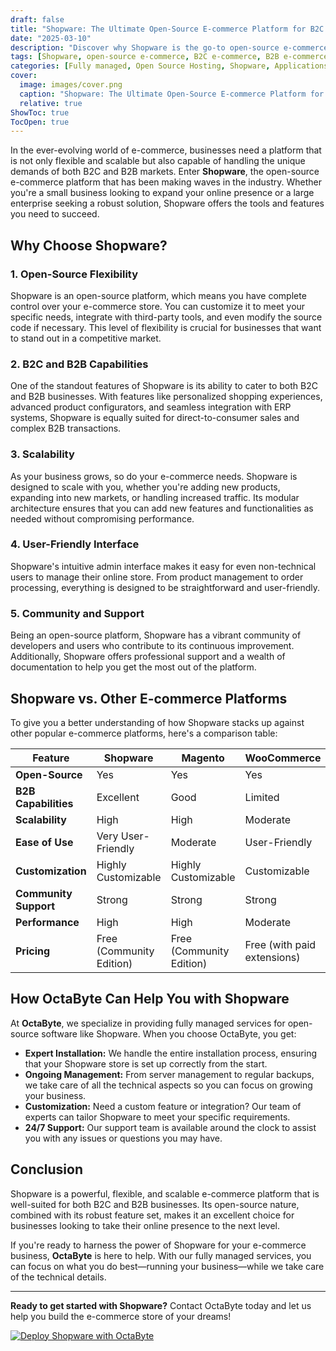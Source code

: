 ```yaml
---
draft: false
title: "Shopware: The Ultimate Open-Source E-commerce Platform for B2C and B2B Success"
date: "2025-03-10"
description: "Discover why Shopware is the go-to open-source e-commerce platform for both B2C and B2B businesses. Learn about its features, benefits, and how it compares to other leading e-commerce solutions."
tags: [Shopware, open-source e-commerce, B2C e-commerce, B2B e-commerce, e-commerce platform, Shopware vs Magento, Shopware vs WooCommerce, managed e-commerce services, OctaByte]
categories: [Fully managed, Open Source Hosting, Shopware, Applications, E Commerce]
cover:
  image: images/cover.png
  caption: "Shopware: The Ultimate Open-Source E-commerce Platform for B2C and B2B Success"
  relative: true
ShowToc: true
TocOpen: true
---
```



In the ever-evolving world of e-commerce, businesses need a platform that is not only flexible and scalable but also capable of handling the unique demands of both B2C and B2B markets. Enter **Shopware**, the open-source e-commerce platform that has been making waves in the industry. Whether you're a small business looking to expand your online presence or a large enterprise seeking a robust solution, Shopware offers the tools and features you need to succeed.

## Why Choose Shopware?

### 1. **Open-Source Flexibility**
Shopware is an open-source platform, which means you have complete control over your e-commerce store. You can customize it to meet your specific needs, integrate with third-party tools, and even modify the source code if necessary. This level of flexibility is crucial for businesses that want to stand out in a competitive market.

### 2. **B2C and B2B Capabilities**
One of the standout features of Shopware is its ability to cater to both B2C and B2B businesses. With features like personalized shopping experiences, advanced product configurators, and seamless integration with ERP systems, Shopware is equally suited for direct-to-consumer sales and complex B2B transactions.

### 3. **Scalability**
As your business grows, so do your e-commerce needs. Shopware is designed to scale with you, whether you're adding new products, expanding into new markets, or handling increased traffic. Its modular architecture ensures that you can add new features and functionalities as needed without compromising performance.

### 4. **User-Friendly Interface**
Shopware's intuitive admin interface makes it easy for even non-technical users to manage their online store. From product management to order processing, everything is designed to be straightforward and user-friendly.

### 5. **Community and Support**
Being an open-source platform, Shopware has a vibrant community of developers and users who contribute to its continuous improvement. Additionally, Shopware offers professional support and a wealth of documentation to help you get the most out of the platform.

## Shopware vs. Other E-commerce Platforms

To give you a better understanding of how Shopware stacks up against other popular e-commerce platforms, here's a comparison table:

| Feature                | Shopware               | Magento                | WooCommerce           |
|------------------------|------------------------|------------------------|-----------------------|
| **Open-Source**        | Yes                    | Yes                    | Yes                   |
| **B2B Capabilities**   | Excellent              | Good                   | Limited               |
| **Scalability**        | High                   | High                   | Moderate              |
| **Ease of Use**        | Very User-Friendly     | Moderate               | User-Friendly         |
| **Customization**      | Highly Customizable    | Highly Customizable    | Customizable          |
| **Community Support**  | Strong                 | Strong                 | Strong                |
| **Performance**        | High                   | High                   | Moderate              |
| **Pricing**            | Free (Community Edition) | Free (Community Edition) | Free (with paid extensions) |

## How OctaByte Can Help You with Shopware

At **OctaByte**, we specialize in providing fully managed services for open-source software like Shopware. When you choose OctaByte, you get:

- **Expert Installation:** We handle the entire installation process, ensuring that your Shopware store is set up correctly from the start.
- **Ongoing Management:** From server management to regular backups, we take care of all the technical aspects so you can focus on growing your business.
- **Customization:** Need a custom feature or integration? Our team of experts can tailor Shopware to meet your specific requirements.
- **24/7 Support:** Our support team is available around the clock to assist you with any issues or questions you may have.

## Conclusion

Shopware is a powerful, flexible, and scalable e-commerce platform that is well-suited for both B2C and B2B businesses. Its open-source nature, combined with its robust feature set, makes it an excellent choice for businesses looking to take their online presence to the next level.

If you're ready to harness the power of Shopware for your e-commerce business, **OctaByte** is here to help. With our fully managed services, you can focus on what you do best—running your business—while we take care of the technical details.

---

**Ready to get started with Shopware?** Contact OctaByte today and let us help you build the e-commerce store of your dreams!

[![Deploy Shopware with OctaByte](/images/deploy-on-octabyte.png)](https://octabyte.io/fully-managed-open-source-services/applications/e-commerce/shopware)